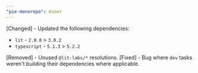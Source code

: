 ```yaml
---
"pie-monorepo": minor
---
```


[Changed] - Updated the following dependencies:
- `lit` - `2.8.0` > `3.0.2`
- `typescript` - `5.1.3` > `5.2.2`

[Removed] - Unused `@lit-labs/*` resolutions.
[Fixed] - Bug where `dev` tasks weren't building their dependencies where applicable.